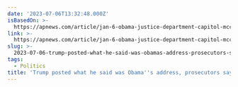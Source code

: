 ```yaml
---
date: '2023-07-06T13:32:48.000Z'
isBasedOn: >-
  https://apnews.com/article/jan-6-obama-justice-department-capitol-mccarthy-27934bbd095111e7eb2bac5b5bb24e06
link: >-
  https://apnews.com/article/jan-6-obama-justice-department-capitol-mccarthy-27934bbd095111e7eb2bac5b5bb24e06
slug: >-
  2023-07-06-trump-posted-what-he-said-was-obamas-address-prosecutors-say-an-armed-ma
tags:
  - Politics
title: 'Trump posted what he said was Obama''s address, prosecutors say. An armed ma'
---
```


